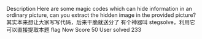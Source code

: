 Description 
Here are some magic codes which can hide information in an ordinary picture, can you extract the hidden image in the provided picture? 
其实本来想让大家写写代码，后来干脆就送分了
有个神器叫 stegsolve，利用它可以直接提取本题 flag
Now Score 50
User solved 233
